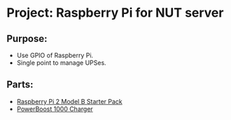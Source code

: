 ---
---
# Project:  Raspberry Pi for NUT server

## Purpose:
* Use GPIO of Raspberry Pi.
* Single point to manage UPSes.

## Parts:
* [Raspberry Pi 2 Model B Starter Pack](http://www.adafruit.com/products/2380)
* [PowerBoost 1000 Charger](http://www.adafruit.com/products/2465)

